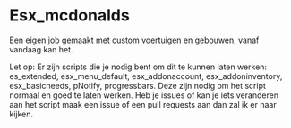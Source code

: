 # Esx_mcdonalds

Een eigen job gemaakt met custom voertuigen en gebouwen, vanaf vandaag kan het. 

Let op: Er zijn scripts die je nodig bent om dit te kunnen laten werken: es_extended, esx_menu_default, esx_addonaccount, esx_addoninventory, esx_basicneeds, pNotify, progressbars.
Deze zijn nodig om het script normaal en goed te laten werken. Heb je issues of kan je iets veranderen aan het script maak een issue of een pull requests aan dan zal ik er naar kijken.
